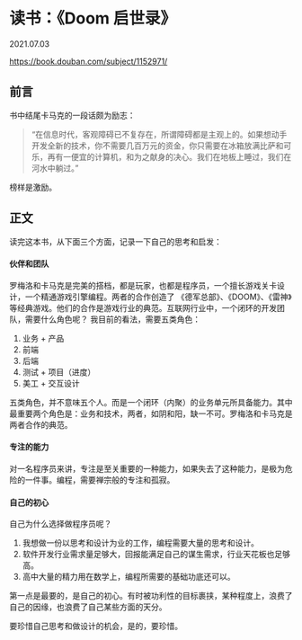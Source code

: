# 读书：《Doom 启世录》

2021.07.03

https://book.douban.com/subject/1152971/

## 前言

书中结尾卡马克的一段话颇为励志：

> “在信息时代，客观障碍已不复存在，所谓障碍都是主观上的。如果想动手开发全新的技术，你不需要几百万元的资金，你只需要在冰箱放满比萨和可乐，再有一便宜的计算机，和为之献身的决心。我们在地板上睡过，我们在河水中躺过。”

榜样是激励。

## 正文

读完这本书，从下面三个方面，记录一下自己的思考和启发：


#### 伙伴和团队

罗梅洛和卡马克是完美的搭档，都是玩家，也都是程序员，一个擅长游戏关卡设计，一个精通游戏引擎编程。两者的合作创造了 《德军总部》、《DOOM》、《雷神》等经典游戏。他们的合作是游戏行业的典范。互联网行业中，一个闭环的开发团队，需要什么角色呢？ 我目前的看法，需要五类角色：

1. 业务 + 产品
2. 前端
3. 后端
4. 测试 + 项目（进度）
5. 美工 + 交互设计

五类角色，并不意味五个人。而是一个闭环（内聚）的业务单元所具备能力。其中最重要两个角色是：业务和技术，两者，如阴和阳，缺一不可。罗梅洛和卡马克是两者合作的典范。

#### 专注的能力

对一名程序员来讲，专注是至关重要的一种能力，如果失去了这种能力，是极为危险的一件事。编程，需要禅宗般的专注和孤寂。


#### 自己的初心

自己为什么选择做程序员呢？

1. 我想做一份以思考和设计为业的工作，编程需要大量的思考和设计。
3. 软件开发行业需求量足够大，回报能满足自己的谋生需求，行业天花板也足够高。
2. 高中大量的精力用在数学上，编程所需要的基础功底还可以。

第一点是最要的，是自己的初心。有时被功利性的目标裹挟，某种程度上，浪费了自己的因缘，也浪费了自己某些方面的天分。

要珍惜自己思考和做设计的机会，是的，要珍惜。

